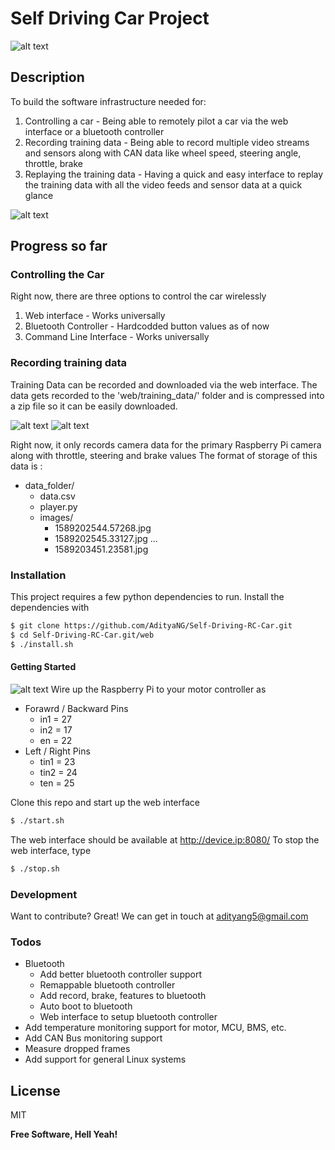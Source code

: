 # Self Driving Car Project
![alt text](https://github.com/AdityaNG/Self-Driving-RC-Car/blob/master/images/webInterface.png "Web Interface")
## Description
To build the software infrastructure needed for:
1. Controlling a car - Being able to remotely pilot a car via the web interface or a bluetooth controller
2. Recording training data - Being able to record multiple video streams and sensors along with CAN data like wheel speed, steering angle, throttle, brake
3. Replaying the training data - Having a quick and easy interface to replay the training data with all the video feeds and sensor data at a quick glance

![alt text](https://github.com/AdityaNG/Self-Driving-RC-Car/blob/master/images/car.jpg "The Car")

## Progress so far
### Controlling the Car
Right now, there are three options to control the car wirelessly
1. Web interface - Works universally
2. Bluetooth Controller - Hardcodded button values as of now
3. Command Line Interface - Works universally

### Recording training data
Training Data can be recorded and downloaded via the web interface. The data gets recorded to the 'web/training_data/' folder and is compressed into a zip file so it can be easily downloaded.

![alt text](https://github.com/AdityaNG/Self-Driving-RC-Car/blob/master/images/cannyEdges.png "Canny Edge Detection")
![alt text](https://github.com/AdityaNG/Self-Driving-RC-Car/blob/master/images/laneMarkings.png "Lane Markings")

Right now, it only records camera data for the primary Raspberry Pi camera along with throttle, steering and brake values
The format of storage of this data is :

* data_folder/
    - data.csv
    - player.py
    - images/
        - 1589202544.57268.jpg
		- 1589202545.33127.jpg
        ...
        - 1589203451.23581.jpg

### Installation
This project requires a few python dependencies to run.
Install the dependencies with
```sh
$ git clone https://github.com/AdityaNG/Self-Driving-RC-Car.git
$ cd Self-Driving-RC-Car.git/web
$ ./install.sh
```

#### Getting Started
![alt text](https://github.com/AdityaNG/Self-Driving-RC-Car/blob/master/images/wiring.jpg "Wiring")
Wire up the Raspberry Pi to your motor controller as 
* Forawrd / Backward Pins
    - in1 = 27
    - in2 = 17
    - en = 22
* Left / Right Pins
    - tin1 = 23
    - tin2 = 24
    - ten = 25

Clone this repo and start up the web interface
```sh
$ ./start.sh
```
The web interface should be available at http://device.ip:8080/
To stop the web interface, type
```sh
$ ./stop.sh
```
### Development
Want to contribute? Great!
We can get in touch at adityang5@gmail.com
### Todos

 - Bluetooth
    - Add better bluetooth controller support
    - Remappable bluetooth controller
    - Add record, brake, features to bluetooth
    - Auto boot to bluetooth
    - Web interface to setup bluetooth controller
 - Add temperature monitoring support for motor, MCU, BMS, etc.
 - Add CAN Bus monitoring support
 - Measure dropped frames
 - Add support for general Linux systems

License
----

MIT


**Free Software, Hell Yeah!**


